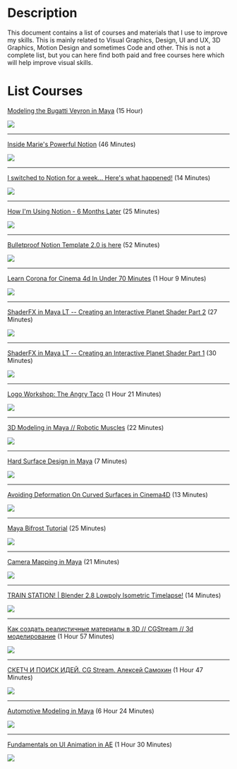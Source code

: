 # Description
This document contains a list of courses and materials that I use to improve my skills. This is mainly related to Visual Graphics, Design, UI and UX, 3D Graphics, Motion Design and sometimes Code and other. This is not a complete list, but you can here find both paid and free courses here which will help improve visual skills.

# List Courses

[Modeling the Bugatti Veyron in Maya](https://cgi.tutsplus.com/tutorials/modeling-the-bugatti-veyron-in-maya-day-1--cg-3215) (15 Hour)

![](https://cms-assets.tutsplus.com/uploads/users/71/posts/9533/final_image/BugattiVeryon_Preview.jpg)

---

[Inside Marie's Powerful Notion](https://youtu.be/GQAhT8erKV0) (46 Minutes)

![](https://i.ytimg.com/vi/GQAhT8erKV0/maxresdefault.jpg)

---

[I switched to Notion for a week... Here's what happened!](https://youtu.be/ONv_4aR_7e0) (14 Minutes)

![](https://i1.ytimg.com/vi/ONv_4aR_7e0/maxresdefault.jpg)

---

[How I'm Using Notion - 6 Months Later](https://youtu.be/KDU8uk9ywhc) (25 Minutes)

![](https://i1.ytimg.com/vi/KDU8uk9ywhc/maxresdefault.jpg)

---

[Bulletproof Notion Template 2.0 is here](https://youtu.be/mGpFcwQjXD4) (52 Minutes)

![](https://i.ytimg.com/vi/mGpFcwQjXD4/maxresdefault.jpg)

---

[Learn Corona for Cinema 4d In Under 70 Minutes](http://mographplus.com/97-a-quick-introduction-to-corona-for-cinema-4d/) (1 Hour 9 Minutes)

![](http://mographplus.com/wp-content/uploads/2018/03/01.jpg)

---

[ShaderFX in Maya LT -- Creating an Interactive Planet Shader Part 2](https://youtu.be/jaukPL7-nJw) (27 Minutes)

![](https://i.ytimg.com/vi/jaukPL7-nJw/maxresdefault.jpg)

---

[ShaderFX in Maya LT -- Creating an Interactive Planet Shader Part 1](https://youtu.be/p8r17HDgPSA) (30 Minutes)

![](https://i.ytimg.com/vi/p8r17HDgPSA/maxresdefault.jpg)

---

[Logo Workshop: The Angry Taco](https://www.pluralsight.com/courses/logo-workshop-angry-taco-907) (1 Hour 21 Minutes)

![](https://img.pluralsight.com/course-images/logo-workshop-angry-taco-907-v1.jpg)

---

[3D Modeling in Maya // Robotic Muscles](https://youtu.be/MWjU16jGQwU) (22 Minutes)

![](https://i.ytimg.com/vi/MWjU16jGQwU/maxresdefault.jpg)

---

[Hard Surface Design in Maya](https://www.youtube.com/watch?v=Xulmmvqxpao) (7 Minutes)

![](https://i.ytimg.com/vi/Xulmmvqxpao/maxresdefault.jpg)

---

[Avoiding Deformation On Curved Surfaces in Cinema4D](https://youtu.be/v-6rgr2oSpg) (13 Minutes)

![](https://i.ytimg.com/vi/v-6rgr2oSpg/maxresdefault.jpg)

---

[Maya Bifrost Tutorial](https://youtu.be/6Ep4SJ-WN9s) (25 Minutes)

![](http://immage.biz/images/2020/07/23/SeM5.jpg)

---

[Camera Mapping in Maya](https://youtu.be/9pCfj68W9AA) (21 Minutes)

![](http://immage.biz/images/2020/07/23/SeMi.jpg)

---

[TRAIN STATION! | Blender 2.8 Lowpoly Isometric Timelapse!](https://youtu.be/-BjJNMC048U) (14 Minutes)

![](https://i.ytimg.com/vi/-BjJNMC048U/maxresdefault.jpg)

---

[Как создать реалистичные материалы в 3D // CGStream // 3d моделирование](https://youtu.be/aocnpHoTAZg) (1 Hour 57 Minutes)

![](https://i.ytimg.com/vi/aocnpHoTAZg/maxresdefault.jpg)

---

[СКЕТЧ И ПОИСК ИДЕЙ. CG Stream. Алексей Самохин](https://youtu.be/ksvXm0YZm0Y) (1 Hour 47 Minutes)

![](https://i.ytimg.com/vi/ksvXm0YZm0Y/maxresdefault.jpg)

---

[Automotive Modeling in Maya](https://www.pluralsight.com/courses/automotive-modeling-maya-1266) (6 Hour 24 Minutes)

![](https://i.ytimg.com/vi/dlu6eqHwqWU/maxresdefault.jpg)

---

[Fundamentals on UI Animation in AE](https://motiondesign.school/products/ui-animation-fundamentals) (1 Hour 30 Minutes)

![](https://i.ytimg.com/vi/PsRa7meGGlI/maxresdefault.jpg)
